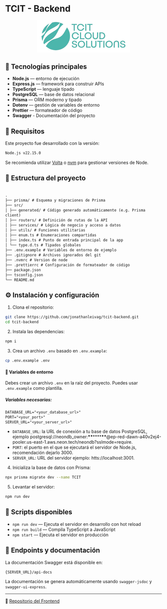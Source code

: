 # TCIT - Backend

<p align="center">
  <img src="./logo.webp" alt="Logo TCIT" width="300"/>
</p>

## 🧰 Tecnologías principales

- **Node.js** — entorno de ejecución
- **Express.js** — framework para construir APIs
- **TypeScript** — lenguaje tipado
- **PostgreSQL** — base de datos relacional
- **Prisma** — ORM moderno y tipado
- **Dotenv** — gestión de variables de entorno
- **Prettier** — formateador de código
- **Swagger** - Documentación del proyecto

## 🧩 Requisitos

Este proyecto fue desarrollado con la versión:

```bash
Node.js v22.15.0
```

Se recomienda utilizar [Volta](https://volta.sh) o [nvm](https://github.com/nvm-sh/nvm) para gestionar versiones de Node.

## 📁 Estructura del proyecto

```

.
├── prisma/ # Esquema y migraciones de Prisma
├── src/
│ ├── generated/ # Código generado automáticamente (e.g. Prisma client)
│ ├── routers/ # Definición de rutas de la API
│ ├── services/ # Lógica de negocio y acceso a datos
│ ├── utils/ # Funciones utilitarias
│ ├── enum.ts # Enumeraciones compartidas
│ ├── index.ts # Punto de entrada principal de la app
│ └── type.d.ts # Tipados globales
├── .env.example # Variables de entorno de ejemplo
├── .gitignore # Archivos ignorados del git
├── .nvmrc # Version de node
├── .prettierrc # Configuración de formateador de código
├── package.json
├── tsconfig.json
└── README.md

```

## ⚙️ Instalación y configuración

1. Clona el repositorio:

```bash
git clone https://github.com/jonathanleivag/tcit-backend.git
cd tcit-backend
```

2. Instala las dependencias:

```bash
npm i
```

3. Crea un archivo `.env` basado en `.env.example`:

```bash
cp .env.example .env
```

#### 📄 Variables de entorno

Debes crear un archivo `.env` en la raíz del proyecto. Puedes usar `.env.example` como plantilla.

##### Variables necesarias:

```env
DATABASE_URL="<your_database_url>"
PORT="<your_port>"
SERVER_URL="<your_server_url>"

```

- `DATABASE_URL`: la URL de conexión a tu base de datos PostgreSQL, ejemplo postgresql://neondb_owner:**\*\***\*\*\*\***\*\***@ep-red-dawn-a40v2ej4-pooler.us-east-1.aws.neon.tech/neondb?sslmode=require.
- `PORT`: el puerto en el que se ejecutará el servidor de Node.js, recomendación dejarlo 3000.
- `SERVER_URL`: URL del servidor ejemplo: htts://localhost:3001.

4. Inicializa la base de datos con Prisma:

```bash
npx prisma migrate dev --name TCIT
```

5. Levantar el servidor:

```bash
npm run dev
```

## 🚀 Scripts disponibles

- `npm run dev` — Ejecuta el servidor en desarrollo con hot reload
- `npm run build` — Compila TypeScript a JavaScript
- `npm start` — Ejecuta el servidor en producción

## 🧪 Endpoints y documentación

La documentación Swagger está disponible en:

```
{SERVER_URL}/api-docs
```

La documentación se genera automáticamente usando `swagger-jsdoc` y `swagger-ui-express`.

---

🔗 [Repositorio del Frontend](https://github.com/jonathanleivag/tcit-frontend.git)
